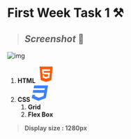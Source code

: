 # **First Week Task 1 ⚒️**
> ## _Screenshot_ 📸
![img](./screenShot/Screen%20Shot%202024-04-09%20at%2011.24.56-fullpage.png)
1. **HTML** ![img](./icon/html5.svg)
2. **CSS**  ![img](./icon/css3.svg)
    1. **Grid**
    2. **Flex Box**
> **Display size : 1280px**
